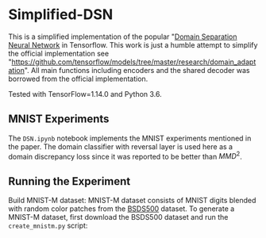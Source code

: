 # Simplified-DSN

This is a simplified implementation of the popular "[Domain Separation Neural Network](https://arxiv.org/abs/1608.06019) in Tensorflow. This work is just a humble attempt to simplify the official implementation see "https://github.com/tensorflow/models/tree/master/research/domain_adaptation". All main functions including encoders and the shared decoder was borrowed from the official implementation. 

Tested with TensorFlow=1.14.0 and Python 3.6.

## MNIST Experiments

The `DSN.ipynb` notebook implements the MNIST experiments mentioned in the paper. The domain classifier with reversal layer is used here as a domain discrepancy loss since it was reported to be better than $MMD^2$. 

## Running the Experiment

Build MNIST-M dataset: MNIST-M dataset consists of MNIST digits blended with random color patches from the [BSDS500](http://www.eecs.berkeley.edu/Research/Projects/CS/vision/grouping/resources.html#bsds500) dataset. To generate a MNIST-M dataset, first download the BSDS500 dataset and run the `create_mnistm.py` script:



